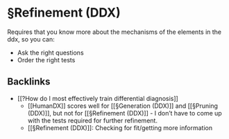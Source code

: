 # §Refinement (DDX)
Requires that you know more about the mechanisms of the elements in the ddx, so you can:

* Ask the right questions
* Order the right tests

## Backlinks
* [[?How do I most effectively train differential diagnosis]]
	* [[HumanDX]] scores well for [[§Generation (DDX)]] and [[§Pruning (DDX)]], but not for [[§Refinement (DDX)]] - I don’t have to come up with the tests required for further refinement.
	* [[§Refinement (DDX)]]: Checking for fit/getting more information

<!-- {BearID:F8071DE7-BD67-4EA3-AC93-9ADA579C69A2-19492-0000025F2514E2BA} -->
